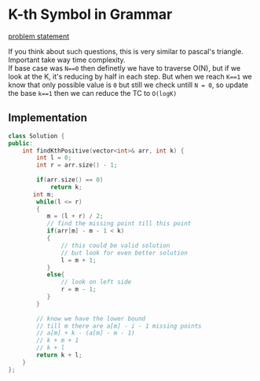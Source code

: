 #  K-th Symbol in Grammar
[problem statement](https://leetcode.com/problems/k-th-symbol-in-grammar/)

If you think about such questions, this is very similar to pascal's triangle.
Important take way time complexity.   
If base case was `N==0` then definetly we have to traverse O(N), but if we look
at the K, it's reducing by half in each step. But when we reach `K==1` we know
that only possible value is `0` but still we check untill `N = 0`, so update
the base `k==1` then we can reduce the TC to `O(logK)`

## Implementation

```cpp
class Solution {
public:
    int findKthPositive(vector<int>& arr, int k) {
        int l = 0;
        int r = arr.size() - 1;
        
        if(arr.size() == 0)
            return k;
       int m; 
        while(l <= r)
        {
           m = (l + r) / 2;
           // find the missing point till this point
           if(arr[m] - m - 1 < k)
           {
               // this could be valid solution
               // but look for even better solution
               l = m + 1;
           }
           else{
               // look on left side
               r = m - 1;
           }
        }
        
        // know we have the lower bound
        // till m there are a[m] - i - 1 missing points
        // a[m] + k - (a[m] - m - 1)
        // k + m + 1 
        // k + l 
        return k + l;
    }
};
```
